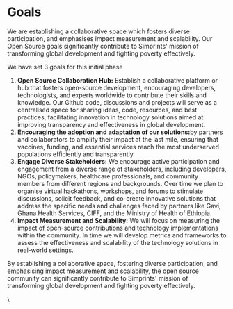 # Goals

We are establishing a collaborative space which fosters diverse participation, and emphasises impact measurement and scalability. Our Open Source goals significantly contribute to Simprints' mission of transforming global development and fighting poverty effectively.

We have set 3 goals for this initial phase

1. **Open Source Collaboration Hub:** Establish a collaborative platform or hub that fosters open-source development, encouraging developers, technologists, and experts worldwide to contribute their skills and knowledge. Our Github code, discussions and projects will serve as a centralised space for sharing ideas, code, resources, and best practices, facilitating innovation in technology solutions aimed at improving transparency and effectiveness in global development.
2. **Encouraging the adoption and adaptation of our solutions:**&#x62;y partners and collaborators to amplify their impact at the last mile, ensuring that vaccines, funding, and essential services reach the most underserved populations efficiently and transparently.
3. **Engage Diverse Stakeholders:** We encourage active participation and engagement from a diverse range of stakeholders, including developers, NGOs, policymakers, healthcare professionals, and community members from different regions and backgrounds. Over time we plan to organise virtual hackathons, workshops, and forums to stimulate discussions, solicit feedback, and co-create innovative solutions that address the specific needs and challenges faced by partners like Gavi, Ghana Health Services, CIFF, and the Ministry of Health of Ethiopia.
4. **Impact Measurement and Scalability:** We will focus on measuring the impact of open-source contributions and technology implementations within the community. In time we will develop metrics and frameworks to assess the effectiveness and scalability of the technology solutions in real-world settings.&#x20;

By establishing a collaborative space, fostering diverse participation, and emphasising impact measurement and scalability, the open source community can significantly contribute to Simprints' mission of transforming global development and fighting poverty effectively.

\

